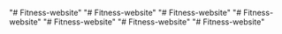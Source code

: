 "# Fitness-website" 
"# Fitness-website" 
"# Fitness-website" 
"# Fitness-website" 
"# Fitness-website" 
"# Fitness-website" 
"# Fitness-website" 
